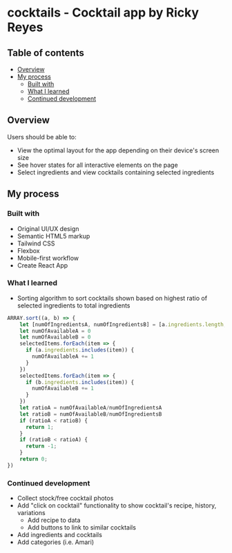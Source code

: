 # cocktails - Cocktail app by Ricky Reyes

## Table of contents

- [Overview](#overview)
- [My process](#my-process)
  - [Built with](#built-with)
  - [What I learned](#what-i-learned)
  - [Continued development](#continued-development)

## Overview

Users should be able to:

- View the optimal layout for the app depending on their device's screen size
- See hover states for all interactive elements on the page
- Select ingredients and view cocktails containing selected ingredients

## My process

### Built with

- Original UI/UX design
- Semantic HTML5 markup
- Tailwind CSS
- Flexbox
- Mobile-first workflow
- Create React App

### What I learned

- Sorting algorithm to sort cocktails shown based on highest ratio of selected ingredients to total ingredients
```js
ARRAY.sort((a, b) => {
    let [numOfIngredientsA, numOfIngredientsB] = [a.ingredients.length, b.ingredients.length]
    let numOfAvailableA = 0
    let numOfAvailableB = 0
    selectedItems.forEach(item => {
      if (a.ingredients.includes(item)) {
        numOfAvailableA += 1
      }
    })
    selectedItems.forEach(item => {
      if (b.ingredients.includes(item)) {
        numOfAvailableB += 1
      }
    })
    let ratioA = numOfAvailableA/numOfIngredientsA
    let ratioB = numOfAvailableB/numOfIngredientsB
    if (ratioA < ratioB) {
      return 1;
    }
    if (ratioB < ratioA) {
      return -1;
    }
    return 0;
})
```

### Continued development

- Collect stock/free cocktail photos
- Add "click on cocktail" functionality to show cocktail's recipe, history, variations
  - Add recipe to data
  - Add buttons to link to similar cocktails
- Add ingredients and cocktails
- Add categories (i.e. Amari)